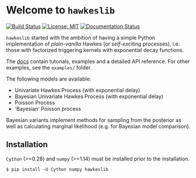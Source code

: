 # Welcome to `hawkeslib`

[![Build Status](https://travis-ci.org/canerturkmen/hawkeslib.svg?branch=master)](https://travis-ci.org/canerturkmen/hawkeslib)
[![License: MIT](https://img.shields.io/badge/License-MIT-blue.svg)](https://opensource.org/licenses/MIT)
[![Documentation Status](https://readthedocs.org/projects/hawkeslib/badge/?version=latest)](https://hawkeslib.readthedocs.io/en/latest/?badge=latest)

`hawkeslib` started with the ambition of having a simple Python implementation
of *plain-vanilla* Hawkes (or *self-exciting* processes), i.e. those
with factorized triggering kernels with exponential decay functions.

The [docs](http://hawkeslib.rtfd.io/) contain tutorials, examples and a detailed API reference.
For other examples, see the `examples/` folder.

The following models are available:

- Univariate Hawkes Process (with exponential delay)
- Bayesian Univariate Hawkes Process (with exponential delay)
- Poisson Process
- 'Bayesian' Poisson process

Bayesian variants implement methods for sampling from the posterior as well as calculating
marginal likelihood (e.g. for Bayesian model comparison).

## Installation

`Cython` (>=0.28) and `numpy` (>=1.14) must be installed prior to the installation.

```
$ pip install -U Cython numpy hawkeslib
```
